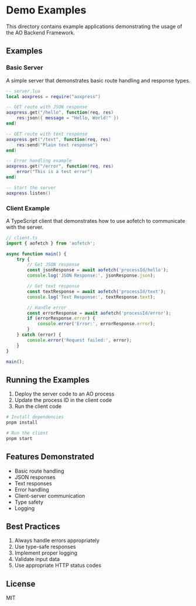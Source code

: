 # Demo Examples

This directory contains example applications demonstrating the usage of the AO Backend Framework.

## Examples

### Basic Server

A simple server that demonstrates basic route handling and response types.

```lua
-- server.lua
local aoxpress = require("aoxpress")

-- GET route with JSON response
aoxpress.get("/hello", function(req, res)
    res:json({ message = "Hello, World!" })
end)

-- GET route with text response
aoxpress.get("/text", function(req, res)
    res:send("Plain text response")
end)

-- Error handling example
aoxpress.get("/error", function(req, res)
    error("This is a test error")
end)

-- Start the server
aoxpress.listen()
```

### Client Example

A TypeScript client that demonstrates how to use aofetch to communicate with the server.

```typescript
// client.ts
import { aofetch } from 'aofetch';

async function main() {
    try {
        // Get JSON response
        const jsonResponse = await aofetch('processId/hello');
        console.log('JSON Response:', jsonResponse.json);

        // Get text response
        const textResponse = await aofetch('processId/text');
        console.log('Text Response:', textResponse.text);

        // Handle error
        const errorResponse = await aofetch('processId/error');
        if (errorResponse.error) {
            console.error('Error:', errorResponse.error);
        }
    } catch (error) {
        console.error('Request failed:', error);
    }
}

main();
```

## Running the Examples

1. Deploy the server code to an AO process
2. Update the process ID in the client code
3. Run the client code

```bash
# Install dependencies
pnpm install

# Run the client
pnpm start
```

## Features Demonstrated

- Basic route handling
- JSON responses
- Text responses
- Error handling
- Client-server communication
- Type safety
- Logging

## Best Practices

1. Always handle errors appropriately
2. Use type-safe responses
3. Implement proper logging
4. Validate input data
5. Use appropriate HTTP status codes

## License

MIT 